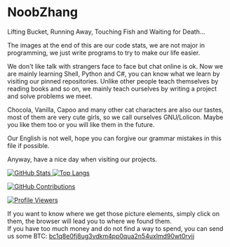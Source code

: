 # NoobZhang

Lifting Bucket, Running Away, Touching Fish and Waiting for Death...  

The images at the end of this are our code stats, we are not major in programming, we just write programs to try to make our life easier.

We don't like talk with strangers face to face but chat online is ok. Now we are mainly learning Shell, Python and C#, you can know what we learn by visiting our pinned repositories. Unlike other people teach themselves by reading books and so on, we mainly teach ourselves by writing a project and solve problems we meet.

Chocola, Vanilla, Capoo and many other cat characters are also our tastes, most of them are very cute girls, so we call ourselves GNU/Lolicon. Maybe you like them too or you will like them in the future.

Our English is not well, hope you can forgive our grammar mistakes in this file if possible.

Anyway, have a nice day when visiting our projects.
<p>
  <a href="https://github.com/anuraghazra/github-readme-stats">
    <picture>
      <source media="(prefers-color-scheme: dark)" srcset="https://github-readme-stats.vercel.app/api?username=zhanghua000&theme=dark">
      <img alt="GitHub Stats" src="https://github-readme-stats.vercel.app/api?username=zhanghua000&theme=default">
    </picture>
    <picture>
      <source media="(prefers-color-scheme: dark)" srcset="https://github-readme-stats.vercel.app/api/top-langs/?username=zhanghua000&theme=dark&layout=compact">
      <img alt="Top Langs" src="https://github-readme-stats.vercel.app/api/top-langs/?username=zhanghua000&theme=default&layout=compact">
    </picture>
  </a>
</p>

<p>
  <a href="https://github.com/Platane/snk">
    <picture>
      <source media="(prefers-color-scheme: dark)" srcset="https://github.com/zhanghua000/zhanghua000/raw/main/snakes/dark.svg">
      <img alt="GitHub Contributions" src="https://github.com/zhanghua000/zhanghua000/raw/main/snakes/light.svg">
    </picture>
  </a>
</p>

<p>
  <a href="https://github.com/antonkomarev/github-profile-views-counter">
    <picture>
      <source media="(prefers-color-scheme: dark)" srcset="https://komarev.com/ghpvc/?username=zhanghua000&color=gray&style=for-the-badge">
      <img alt="Profile Viewers" src="https://komarev.com/ghpvc/?username=zhanghua000&color=brightgreen&style=for-the-badge">
    </picture>
  </a>
</p>

If you want to know where we get those picture elements, simply click on them, the browser will lead you to where we found them.  
If you have too much money and do not find a way to spend, you can send us some BTC: [bc1q8e0fj8ug3vdkm4pp0qua2n54uxlmd90wt0rvjj](bitcoin:BC1Q8E0FJ8UG3VDKM4PP0QUA2N54UXLMD90WT0RVJJ?label=Cyber%20Begger&message=Send%20me%20anything%20only%20when%20you%20know%20what%20you%20are%20doing.%20No%20payback%20or%20refund)
